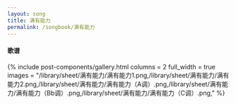 ```yaml
---
layout: song
title: 满有能力
permalink: /songbook/满有能力
---
```


#### 歌谱

{% include post-components/gallery.html
    columns = 2
    full_width = true
    images = "/library/sheet/满有能力/满有能力1.png,/library/sheet/满有能力/满有能力2.png,/library/sheet/满有能力/满有能力（A调）.png,/library/sheet/满有能力/满有能力（Bb调）.png,/library/sheet/满有能力/满有能力（C调）.png,"
%}
